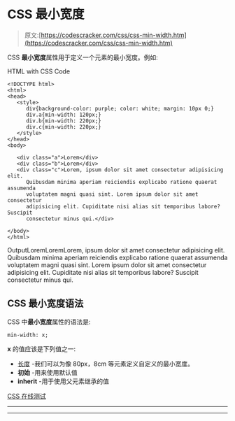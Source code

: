 # CSS 最小宽度

> 原文:[https://codescracker.com/css/css-min-width.htm](https://codescracker.com/css/css-min-width.htm)

CSS **最小宽度**属性用于定义一个元素的最小宽度。例如:

HTML with CSS Code

```
<!DOCTYPE html>
<html>
<head>
   <style>
      div{background-color: purple; color: white; margin: 10px 0;}
      div.a{min-width: 120px;}
      div.b{min-width: 220px;}
      div.c{min-width: 220px;}
   </style>
</head>
<body>

   <div class="a">Lorem</div>
   <div class="b">Lorem</div>
   <div class="c">Lorem, ipsum dolor sit amet consectetur adipisicing elit.
      Quibusdam minima aperiam reiciendis explicabo ratione quaerat assumenda
      voluptatem magni quasi sint. Lorem ipsum dolor sit amet consectetur
      adipisicing elit. Cupiditate nisi alias sit temporibus labore? Suscipit
      consectetur minus qui.</div>

</body>
</html>
```

OutputLoremLoremLorem, ipsum dolor sit amet consectetur adipisicing elit. Quibusdam minima aperiam reiciendis explicabo ratione quaerat assumenda voluptatem magni quasi sint. Lorem ipsum dolor sit amet consectetur adipisicing elit. Cupiditate nisi alias sit temporibus labore? Suscipit consectetur minus qui.

## CSS 最小宽度语法

CSS 中**最小宽度**属性的语法是:

```
min-width: x;
```

**x** 的值应该是下列值之一:

*   [长度](/css/css-length-units.htm) -我们可以为像 80px，8cm 等元素定义自定义的最小宽度。
*   **初始** -用来使用默认值
*   **inherit** -用于使用父元素继承的值

[CSS 在线测试](/exam/showtest.php?subid=5)

* * *

* * *